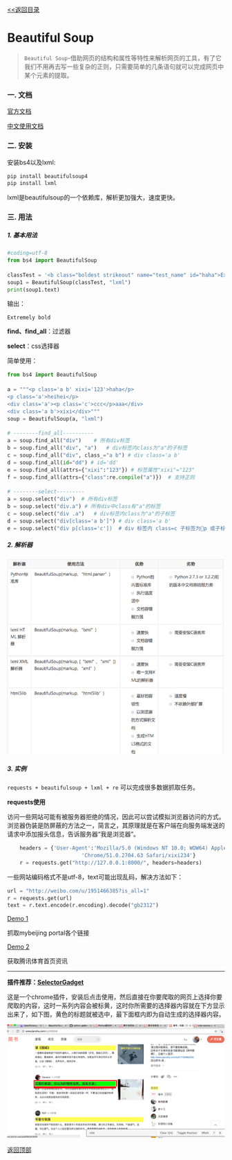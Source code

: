 <a href="index.md" name="top"><<返回目录</a>

# Beautiful Soup

>`Beautiful Soup`-借助网页的结构和属性等特性来解析网页的工具，有了它我们不用再去写一些复杂的正则，只需要简单的几条语句就可以完成网页中某个元素的提取。

### 一. 文档

[官方文档](https://www.crummy.com/software/BeautifulSoup/)

[中文使用文档](https://www.crummy.com/software/BeautifulSoup/bs4/doc/index.zh.html)

### 二. 安装

安装bs4以及lxml:   

```sh
pip install beautifulsoup4
pip install lxml

```
lxml是beautifulsoup的一个依赖库，解析更加强大，速度更快。

### 三. 用法

##### 1. 基本用法

```python
#coding=utf-8
from bs4 import BeautifulSoup

classTest = '<b class="boldest strikeout" name="test_name" id="haha">Extremely bold</b>'
soup1 = BeautifulSoup(classTest, "lxml")
print(soup1.text)
```
输出：

```
Extremely bold
```

**find、find_all**：过滤器

**select**：css选择器

简单使用：

```python
from bs4 import BeautifulSoup

a = """<p class='a b' xixi='123'>haha</p>
<p class='a'>heihei</p>
<div class='a'><p class='c'>ccc</p>aaa</div>
<div class='a b'>xixi</div>"""
soup = BeautifulSoup(a, "lxml")

# --------find_all----------
a = soup.find_all("div")	# 所有div标签
b = soup.find_all("div", "a")	# div标签内class为"a"的子标签
c = soup.find_all("div", class_="a b") # div class='a b'
d = soup.find_all(id="dd") # id='dd'
e = soup.find_all(attrs={"xixi":"123"}) # 标签属性"xixi"="123"
f = soup.find_all(attrs={"class":re.compile("a")})	# 支持正则

# --------select---------
a = soup.select("div")	# 所有div标签
b = soup.select("div.a") # 所有div中class有"a"的标签
c = soup.select("div .a")	# div标签内class为"a"的子标签
d = soup.select("div[class='a b']") # div class='a b'
e = soup.select("div p[class='c'])	# div 标签内 class=c 子标签为p 或子标签的子标签为p

```

##### 2. 解析器

![解析器](img/jiexiqi.png)

##### 3. 实例
`requests + beautifulsoup + lxml + re` 可以完成很多数据抓取任务。

**requests使用**   

访问一些网站可能有被服务器拒绝的情况，因此可以尝试模拟浏览器访问的方式。浏览器伪装是防屏蔽的方法之一，简言之，其原理就是在客户端在向服务端发送的请求中添加报头信息，告诉服务器“我是浏览器”。

```python
    headers = {'User-Agent':'Mozilla/5.0 (Windows NT 10.0; WOW64) AppleWebKit/537.36 (KHTML, like Gecko) '
                        'Chrome/51.0.2704.63 Safari/xixi234'}
    r = requests.get("http://127.0.0.1:8000/", headers=headers)
```

一些网站编码格式不是utf-8，text可能出现乱码，解决方法如下：

```python
url = "http://weibo.com/u/1951466385?is_all=1"
r = requests.get(url)
text = r.text.encode(r.encoding).decode("gb2312")
```


[Demo 1](https://github.com/JHFighting/python_spider/blob/master/BeautifulSoup/mybeijing_portal.py)   

抓取mybeijing portal各个链接

[Demo 2](https://github.com/JHFighting/python_spider/blob/master/BeautifulSoup/sport.py)

获取腾讯体育首页资讯

---


**插件推荐：[SelectorGadget](http://selectorgadget.com/)**

这是一个chrome插件，安装后点击使用，然后直接在你要爬取的网页上选择你要爬取的内容，这时一系列内容会被标黄，这时你所需要的选择器内容就在下方显示出来了，如下图，黄色的标题就被选中，最下面框内即为自动生成的选择器内容。

![](img/selectorgadget.png)


 [返回顶部](#top)